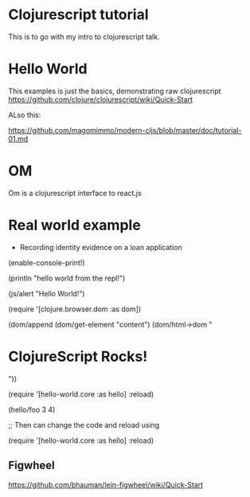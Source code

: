 # Clojurescript tutorial

This is to go with my intro to clojurescript talk.



# Hello World

This examples is just the basics, demonstrating raw clojurescript  https://github.com/clojure/clojurescript/wiki/Quick-Start

ALso this:

https://github.com/magomimmo/modern-cljs/blob/master/doc/tutorial-01.md



# OM

Om is a clojurescript interface to react.js

# Real world example

- Recording identity evidence on a loan application

(enable-console-print!)

(println "hello world from the repl!")

(js/alert "Hello World!")

(require '[clojure.browser.dom :as dom])

(dom/append (dom/get-element "content") (dom/html->dom "<h1>ClojureScript Rocks!</h1>"))


(require '[hello-world.core :as hello] :reload)

(hello/foo 3 4)

;; Then can change the code and reload using

(require '[hello-world.core :as hello] :reload)

## Figwheel

https://github.com/bhauman/lein-figwheel/wiki/Quick-Start
